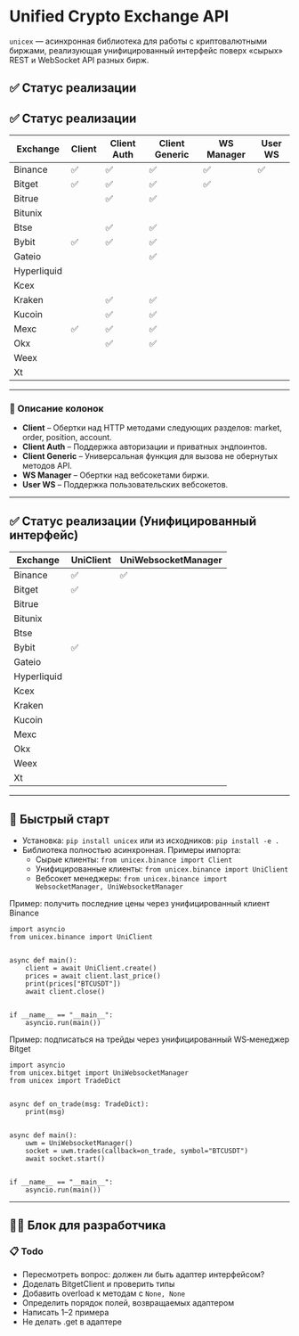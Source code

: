 # Unified Crypto Exchange API

`unicex` — асинхронная библиотека для работы с криптовалютными биржами, реализующая унифицированный интерфейс поверх «сырых» REST и WebSocket API разных бирж.

## ✅ Статус реализации

## ✅ Статус реализации

| Exchange    | Client | Client Auth | Client Generic | WS Manager | User WS |
|-------------|--------|-------------|----------------|------------|---------|
| Binance     | ✅     | ✅          | ✅             | ✅         | ✅      |
| Bitget      | ✅     | ✅          | ✅             | ✅         |         |
| Bitrue      |        | ✅          | ✅             |            |         |
| Bitunix     |        |             |                |            |         |
| Btse        |        | ✅          | ✅             |            |         |
| Bybit       | ✅     | ✅          | ✅             |            |         |
| Gateio      |        |             | ✅             |            |         |
| Hyperliquid |        |             |                |            |         |
| Kcex        |        |             |                |            |         |
| Kraken      |        | ✅          | ✅             |            |         |
| Kucoin      |        | ✅          | ✅             |            |         |
| Mexc        | ✅     | ✅          | ✅             |            |         |
| Okx         |        | ✅          | ✅             |            |         |
| Weex        |        |             |                |            |         |
| Xt          |        |             |                |            |         |

---

### 📖 Описание колонок

- **Client** – Обертки над HTTP методами следующих разделов: market, order, position, account.
- **Client Auth** – Поддержка авторизации и приватных эндпоинтов.
- **Client Generic** – Универсальная функция для вызова не обернутых методов API.
- **WS Manager** – Обертки над вебсокетами биржи.
- **User WS** – Поддержка пользовательских вебсокетов.

---

## ✅ Статус реализации (Унифицированный интерфейс)

| Exchange    | UniClient | UniWebsocketManager |
|-------------|-----------|----------------------|
| Binance     | ✅        | ✅                   |
| Bitget      | ✅        |                      |
| Bitrue      |           |                      |
| Bitunix     |           |                      |
| Btse        |           |                      |
| Bybit       | ✅        |                      |
| Gateio      |           |                      |
| Hyperliquid |           |                      |
| Kcex        |           |                      |
| Kraken      |           |                      |
| Kucoin      |           |                      |
| Mexc        |           |                      |
| Okx         |           |                      |
| Weex        |           |                      |
| Xt          |           |                      |

---

## 🚀 Быстрый старт

- Установка: `pip install unicex` или из исходников: `pip install -e .`
- Библиотека полностью асинхронная. Примеры импорта:
  - Сырые клиенты: `from unicex.binance import Client`
  - Унифицированные клиенты: `from unicex.binance import UniClient`
  - Вебсокет менеджеры: `from unicex.binance import WebsocketManager, UniWebsocketManager`

Пример: получить последние цены через унифицированный клиент Binance

```
import asyncio
from unicex.binance import UniClient


async def main():
    client = await UniClient.create()
    prices = await client.last_price()
    print(prices["BTCUSDT"])
    await client.close()


if __name__ == "__main__":
    asyncio.run(main())
```

Пример: подписаться на трейды через унифицированный WS‑менеджер Bitget

```
import asyncio
from unicex.bitget import UniWebsocketManager
from unicex import TradeDict


async def on_trade(msg: TradeDict):
    print(msg)


async def main():
    uwm = UniWebsocketManager()
    socket = uwm.trades(callback=on_trade, symbol="BTCUSDT")
    await socket.start()


if __name__ == "__main__":
    asyncio.run(main())
```

---

## 🧑‍💻 Блок для разработчика

### 📋 Todo
- Пересмотреть вопрос: должен ли быть адаптер интерфейсом?
- Доделать BitgetClient и проверить типы
- Добавить overload к методам с `None, None`
- Определить порядок полей, возвращаемых адаптером
- Написать 1–2 примера
- Не делать .get в адаптере
